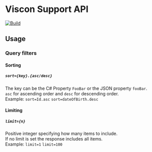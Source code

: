# Viscon Support API

[![Build](https://github.com/INF2A-Team-2/VisconSupportAPI/actions/workflows/dotnet.yml/badge.svg?branch=master&event=push)](https://github.com/INF2A-Team-2/VisconSupportAPI/actions/workflows/dotnet.yml)

## Usage
### Query filters
#### Sorting
##### `sort={key}.{asc/desc}`  
The key can be the C# Property `FooBar` or the JSON property `fooBar`.  
`asc` for ascending order and `desc` for descending order.  
Example: `sort=Id.asc` `sort=dateOfBirth.desc`

#### Limiting
##### `limit={n}`
Positive integer specifying how many items to include.  
If no limit is set the response includes all items.  
Example: `limit=1` `limit=100`

